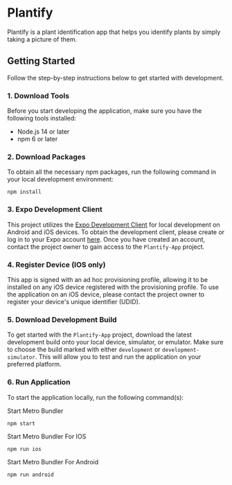 # Plantify

Plantify is a plant identification app that helps you identify plants by simply taking a picture of them.

## Getting Started

Follow the step-by-step instructions below to get started with development.

### 1. Download Tools

Before you start developing the application, make sure you have the following tools installed:

- Node.js 14 or later
- npm 6 or later

### 2. Download Packages

To obtain all the necessary npm packages, run the following command in your local development environment:

```
npm install
```

### 3. Expo Development Client

This project utilizes the [Expo Development Client](https://docs.expo.dev/develop/development-builds/introduction/) for local development on Android and iOS devices. To obtain the development client, please create or log in to your Expo account [here](https://expo.dev/). Once you have created an account, contact the project owner to gain access to the `Plantify-App` project.

### 4. Register Device (IOS only)

This app is signed with an ad hoc provisioning profile, allowing it to be installed on any iOS device registered with the provisioning profile. To use the application on an iOS device, please contact the project owner to register your device's unique identifier (UDID).

### 5. Download Development Build

To get started with the `Plantify-App` project, download the latest development build onto your local device, simulator, or emulator. Make sure to choose the build marked with either `development` or `development-simulator`. This will allow you to test and run the application on your preferred platform.

### 6. Run Application

To start the application locally, run the following command(s):

Start Metro Bundler

```
npm start
```

Start Metro Bundler For IOS

```
npm run ios
```

Start Metro Bundler For Android

```
npm run android
```
